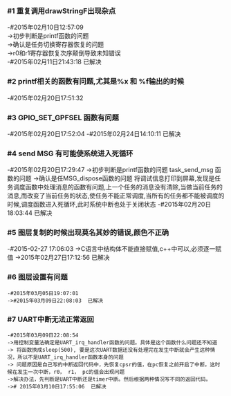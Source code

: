 ### #1    重复调用drawStringF出现杂点
   -#2015年02月10日12:57:09    
  ->初步判断是printf函数的问题   
  ->确认是任务切换寄存器恢复的问题  
  ->r0和r1寄存器恢复次序颠倒导致未知错误   
  -#2015年02月11日21:43:18  已解决
  
### #2   printf相关的函数有问题,尤其是%x 和 %f输出的时候
   -#2015年02月20日17:51:32

### #3   GPIO_SET_GPFSEL 函数有问题
   -#2015年02月20日17:52:04
   -#2015年02月24日14:10:11  已解决
   
### #4	send MSG 有可能使系统进入死循环   
   -#2015年02月20日17:29:47
   ->初步判断是printf函数的问题 task_send_msg 函数的问题
   ->确认是任MSG_dispose函数的问题  将调试信息打印到屏幕,发现是任务调度函数中处理消息的函数有问题,上一个任务的消息没有清除,当做当前任务的消息,而改变了当前任务的状态,使任务不能正常调度,当所有的任务都不能被调度的时候,调度函数进入死循环,此时系统中断也处于关闭状态
    -#2015年02月20日18:03:44  已解决
    
### #5	图层复制的时候出现莫名其妙的错误,颜色不正确
   -#2015-02-27 17:06:03
   ->C语言中结构体不能直接赋值,c++中可以,必须逐一赋值
   ->2015年02月27日17:12:56    已解决
     
### #6	图层设置有问题
    -#2015年03月05日19:07:01
    ->#2015年03月09日22:08:03  已解决   
    
### #7	UART中断无法正常返回
    -#2015年03月09日22:08:54  
    ->用控制变量法确定是UART_irq_handler函数的问题。具体是这个函数什么问题还不知道 
    -> 将函数换成sleep(500), 要是这次UART数据还没有处理完在发生中断就会产生这种情况，所以不是UART_irq_handler函数本身的问题
    -> 问题原因是自己写的中断返回代码中，先恢复cpsr的值，在pc恢复之前开启了中断。这时候在发生一次中断，r0， r1， pc的值会出现问题
    ->解决办法，先判断是UART中断还是timer中断。然后根据两种情况写不同的返回代码。
    -># 2015年03月10日17:55:06  已解决   
    
    
    
